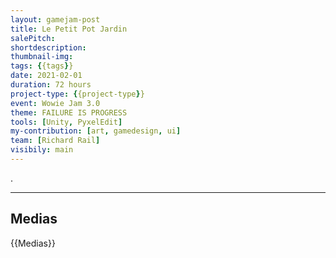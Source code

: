 ```yaml
---
layout: gamejam-post
title: Le Petit Pot Jardin
salePitch: 
shortdescription: 
thumbnail-img: 
tags: {{tags}}
date: 2021-02-01
duration: 72 hours
project-type: {{project-type}}
event: Wowie Jam 3.0
theme: FAILURE IS PROGRESS
tools: [Unity, PyxelEdit]
my-contribution: [art, gamedesign, ui]
team: [Richard Rail]
visibily: main
---
```




.

***
## Medias

{{Medias}}